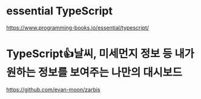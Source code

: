 # essential TypeScript

https://www.programming-books.io/essential/typescript/


# TypeScript👍날씨, 미세먼지 정보 등 내가 원하는 정보를 보여주는 나만의 대시보드

https://github.com/evan-moon/zarbis
